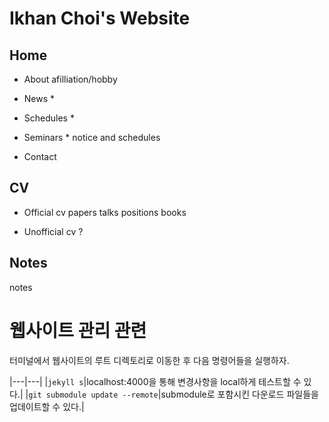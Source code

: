 # Ikhan Choi's Website


## Home
- About
	afilliation/hobby

- News *

- Schedules *

- Seminars *
	notice and schedules

- Contact

## CV
- Official cv
	papers
	talks
	positions
	books

- Unofficial cv ?

<!--
## Teaching *
- Lab
	people, researches

- Class
	teaching materials
	syllabus
-->

## Notes
notes







# 웹사이트 관리 관련

터미널에서 웹사이트의 루트 디렉토리로 이동한 후 다음 명령어들을 실행하자.

|---|---|
|`jekyll s`|localhost:4000을 통해 변경사항을 local하게 테스트할 수 있다.|
|`git submodule update --remote`|submodule로 포함시킨 다운로드 파일들을 업데이트할 수 있다.|
